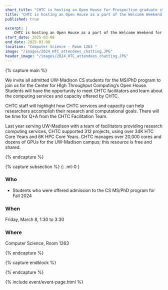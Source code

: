 ```yaml
---
short_title: "CHTC is hosting an Open House for Prospective graduate students"
title: "CHTC is hosting an Open House as a part of the Welcome Weekend for Prospective graduate students"
published: true

excerpt: |
    CHTC is hosting an Open House as a part of the Welcome Weekend for all admitted UW-Madison CS students for the MS/PhD program. The Open House will be held from 1:30 to 3:30 pm, Friday, March 7 in Computer Science 1263. 
start_date: 2025-03-08
end_date: 2025-03-08
location: "Computer Science - Room 1263 "
image: "/images/2024_HTC_attendees_chatting.JPG"
header_image: "/images/2024_HTC_attendees_chatting.JPG"
---
```


{% capture main %}


We invite all admitted UW-Madison CS students for the MS/PhD program to join us for the Center for HIgh Throughput Computing’s Open House. Students will have the opportunity to meet CHTC facilitators and learn about the computing services and capacity offered by CHTC.

CHTC staff will highlight how CHTC services and capacity can help researchers accomplish their research and computational goals. There will be time for Q+A from the CHTC Facilitation Team.

Last year serving UW-Madison with a team of facilitators providing research computing services, CHTC supported 312 projects, using over 34K HTC Core Years and 6K HPC Core Years. CHTC manages over 20,000 cores and dozens of GPUs for the UW-Madison campus; this resource is free and shared.

{% endcapture %}

{% capture subsection %}
{: .mt-0 }

### Who

* Students who were offered admission to the CS MS/PhD program for Fall 2024

### When
Friday, March 8, 1:30 to 3:30
### Where

Computer Science, Room 1263


{% endcapture %}

{% capture endblock %}


{% endcapture %}

{% include event/event-page.html %}
